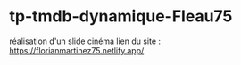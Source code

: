 ﻿# tp-tmdb-dynamique-Fleau75

réalisation d'un slide cinéma
lien du site : https://florianmartinez75.netlify.app/
